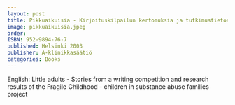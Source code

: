 ```yaml
---
layout: post
title: Pikkuaikuisia - Kirjoituskilpailun kertomuksia ja tutkimustietoa Lasinen lapsuus -hankkeesta
image: pikkuaikuisia.jpeg
order: 
ISBN: 952-9894-76-7
published: Helsinki 2003
publisher: A-klinikkasäätiö
categories: Books
---
```


English:
Little adults - Stories from a writing competition and research results of the Fragile Childhood - children in substance abuse families project

